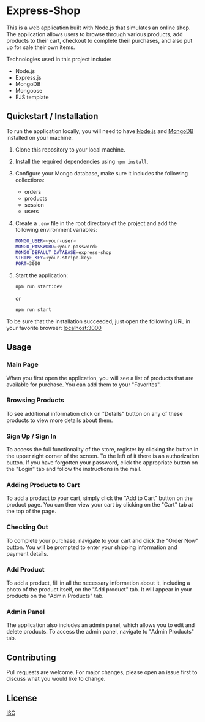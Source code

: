 # Express-Shop

This is a web application built with Node.js that simulates an online shop. The application allows users to browse through various products, add products to their cart, checkout to complete their purchases, and also put up for sale their own items.

Technologies used in this project include:

* Node.js
* Express.js
* MongoDB
* Mongoose
* EJS template 


## Quickstart / Installation

To run the application locally, you will need to have [Node.js](https://nodejs.org/en) and [MongoDB](https://www.mongodb.com/) installed on your machine.

1. Clone this repository to your local machine.
2. Install the required dependencies using `npm install`.
3. Configure your Mongo database, make sure it includes the following collections:
   * orders
   * products
   * session
   * users

4. Create a `.env` file in the root directory of the project and add the following environment variables:
   ```bash
   MONGO_USER=<your-user>
   MONGO_PASSWORD=<your-password>
   MONGO_DEFAULT_DATABASE=express-shop
   STRIPE_KEY=<your-stripe-key>
   PORT=3000
   ```

5. Start the application:
   ```bash
   npm run start:dev
   ```
   or
   ```bash
   npm run start
   ```

To be sure that the installation succeeded, just open the following URL in your favorite browser: [localhost:3000](http://localhost:3000/)

## Usage

### Main Page
When you first open the application, you will see a list of products that are available for purchase. You can add them to your "Favorites".

### Browsing Products
To see additional information click on "Details" button on any of these products to view more details about them.

### Sign Up / Sign In
To access the full functionality of the store, register by clicking the button in the upper right corner of the screen. To the left of it there is an authorization button. If you have forgotten your password, click the appropriate button on the "Login" tab and follow the instructions in the mail.

### Adding Products to Cart
To add a product to your cart, simply click the "Add to Cart" button on the product page. You can then view your cart by clicking on the "Cart" tab at the top of the page.

### Checking Out
To complete your purchase, navigate to your cart and click the "Order Now" button. You will be prompted to enter your shipping information and payment details.

### Add Product
To add a product, fill in all the necessary information about it, including a photo of the product itself, on the "Add product" tab. It will appear in your products on the "Admin Products" tab.

### Admin Panel
The application also includes an admin panel, which allows you to edit and delete products. To access the admin panel, navigate to "Admin Products" tab.


## Contributing

Pull requests are welcome. For major changes, please open an issue first
to discuss what you would like to change.


## License

[ISC](https://github.com/SamVitalii/express-shop/blob/main/LICENSE)
